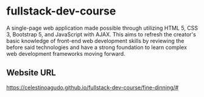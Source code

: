 # fullstack-dev-course
A single-page web application made possible through utilizing HTML 5, CSS 3, Bootstrap 5, and JavaScript with AJAX. This aims to refresh the creator's basic knowledge of front-end web development skills by reviewing the before said technologies and have a strong foundation to learn complex web development frameworks moving forward.

## Website URL
https://celestinoagudo.github.io/fullstack-dev-course/fine-dinning/#


